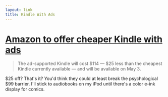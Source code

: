 ```yaml
---
layout: link
title: Kindle With Ads
---
```


#	[Amazon to offer cheaper Kindle with ads](http://www.marketwatch.com/story/amazon-to-offer-cheaper-kindle-with-ads-2011-04-11?siteid=yhoof "Amazon to offer cheaper Kindle with ads")

>	The ad-supported Kindle will cost $114 — $25 less than the cheapest Kindle currently available — and will be available on May 3.

$25 off? That's it? You'd think they could at least break the psychological $99 barrier. I'll stick to audiobooks on my iPod until there's a color e-ink display for comics.